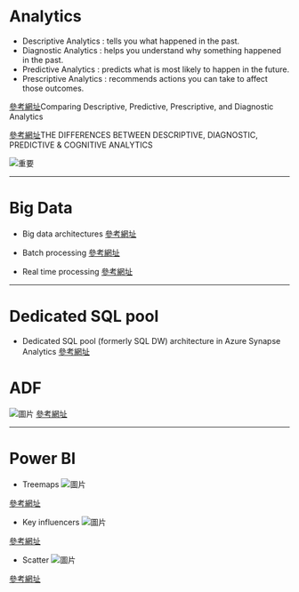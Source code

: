 # Analytics
* Descriptive Analytics : tells you what happened in the past.
* Diagnostic Analytics : helps you understand why something happened in the past.
* Predictive Analytics : predicts what is most likely to happen in the future.
* Prescriptive Analytics : recommends actions you can take to affect those outcomes.

[參考網址](https://www.logianalytics.com/predictive-analytics/comparing-descriptive-predictive-prescriptive-and-diagnostic-analytics/)Comparing Descriptive, Predictive, Prescriptive, and Diagnostic Analytics

[參考網址](https://demand-planning.com/2020/01/20/the-differences-between-descriptive-diagnostic-predictive-cognitive-analytics/)THE DIFFERENCES BETWEEN DESCRIPTIVE, DIAGNOSTIC, PREDICTIVE & COGNITIVE ANALYTICS

![重要](https://azurecomcdn.azureedge.net/mediahandler/acomblog/media/Default/blog/f4891908-9e54-49c1-b8f8-615e76f2920e.jpg)

------------------------

# Big Data

* Big data architectures 
[參考網址](https://docs.microsoft.com/en-us/azure/architecture/data-guide/big-data/?WT.mc_id=DP-MVP-5000099)
  
* Batch processing
[參考網址](https://docs.microsoft.com/en-us/azure/architecture/data-guide/big-data/batch-processing?WT.mc_id=DP-MVP-5000099)

* Real time processing
[參考網址](https://docs.microsoft.com/en-us/azure/architecture/data-guide/big-data/real-time-processing?WT.mc_id=DP-MVP-5000099)

------------------------

# Dedicated SQL pool 

* Dedicated SQL pool (formerly SQL DW) architecture in Azure Synapse Analytics
[參考網址](https://docs.microsoft.com/en-us/azure/synapse-analytics/sql-data-warehouse/massively-parallel-processing-mpp-architecture?WT.mc_id=DP-MVP-5000099)

# ADF
![圖片](https://docs.microsoft.com/en-us/azure/data-factory/media/concepts-pipelines-activities/relationship-between-dataset-pipeline-activity.png)
[參考網址](https://docs.microsoft.com/en-us/azure/data-factory/concepts-pipelines-activities)

------------------------

# Power BI

* Treemaps ![圖片](https://docs.microsoft.com/en-us/power-bi/visuals/media/power-bi-visualization-treemaps/treemaphoverdetail-new.png)

[參考網址](https://docs.microsoft.com/en-us/power-bi/visuals/power-bi-visualization-treemaps?WT.mc_id=DP-MVP-5000099) 

* Key influencers ![圖片](https://docs.microsoft.com/en-us/power-bi/visuals/media/power-bi-visualization-influencers/power-bi-ki-numbers-new.png)

[參考網址](https://docs.microsoft.com/en-us/power-bi/visuals/power-bi-visualization-influencers?WT.mc_id=DP-MVP-5000099) 

* Scatter ![圖片](https://docs.microsoft.com/en-us/power-bi/visuals/media/power-bi-visualization-scatter/power-bi-bubble-chart.png)

[參考網址](https://docs.microsoft.com/en-us/power-bi/visuals/power-bi-visualization-scatter?WT.mc_id=DP-MVP-5000099) 

